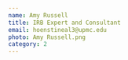 ```yaml
---
name: Amy Russell
title: IRB Expert and Consultant
email: hoenstineal3@upmc.edu
photo: Amy Russell.png
category: 2
---
```

